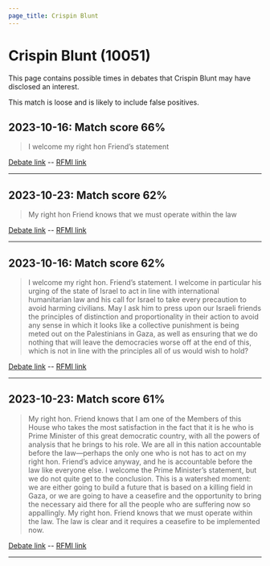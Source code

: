 ```yaml
---
page_title: Crispin Blunt
---
```


# Crispin Blunt  (10051)

This page contains possible times in debates that Crispin Blunt may have disclosed an interest.

This match is loose and is likely to include false positives. 



## 2023-10-16: Match score 66%

>I welcome my right hon Friend’s statement

[Debate link](https://www.theyworkforyou.com/debates/?id=2023-10-16b.32.0)  --  [RFMI link](https://www.theyworkforyou.com/mp/10051/register)


---



## 2023-10-23: Match score 62%

>My right hon Friend knows that we must operate within the law

[Debate link](https://www.theyworkforyou.com/debates/?id=2023-10-23c.597.4)  --  [RFMI link](https://www.theyworkforyou.com/mp/10051/register)


---



## 2023-10-16: Match score 62%

>I welcome my right hon. Friend’s statement. I welcome in particular his urging of the state of Israel to act in line with international humanitarian law and his call for Israel to take every precaution to avoid harming civilians. May I ask him to press upon our Israeli friends the principles of distinction and proportionality in their action to avoid any sense in which it looks like a collective punishment is being meted out on the Palestinians in Gaza, as well as ensuring that we do nothing that will leave the democracies worse off at the end of this, which is not in line with the principles all of us would wish to hold?

[Debate link](https://www.theyworkforyou.com/debates/?id=2023-10-16b.32.0)  --  [RFMI link](https://www.theyworkforyou.com/mp/10051/register)


---



## 2023-10-23: Match score 61%

>My right hon. Friend knows that I am one of the Members of this House who takes the most satisfaction in the fact that it is he who is Prime Minister of this great democratic country, with all the powers of analysis that he brings to his role. We are all in this nation accountable before the law—perhaps the only one who is not has to act on my right hon. Friend’s advice anyway, and he is accountable before the law like everyone else. I welcome the Prime Minister’s statement, but we do not quite get to the conclusion. This is a watershed moment: we are either going to build a future that is based on a killing field in Gaza, or we are going to have a ceasefire and the opportunity to bring the necessary aid there for all the people who are  suffering now so appallingly. My right hon. Friend knows that we must operate within the law. The law is clear and it requires a ceasefire to be implemented now.

[Debate link](https://www.theyworkforyou.com/debates/?id=2023-10-23c.597.4)  --  [RFMI link](https://www.theyworkforyou.com/mp/10051/register)


---

